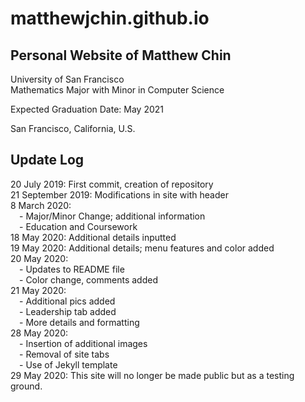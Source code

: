 # matthewjchin.github.io

## Personal Website of Matthew Chin <br>
University of San Francisco<br>
Mathematics Major with Minor in Computer Science<br>

<p>Expected Graduation Date: May 2021</p>
<p>San Francisco, California, U.S.</p>


## Update Log <br>

20 July 2019: First commit, creation of repository<br>
21 September 2019: Modifications in site with header<br>
8 March 2020:<br>
    &#8195;- Major/Minor Change; additional information <br>
    &#8195;- Education and Coursework <br>
18 May 2020: Additional details inputted <br>
19 May 2020: Additional details; menu features and color added <br> 
20 May 2020: <br>
    &#8195;- Updates to README file <br>
    &#8195;- Color change, comments added <br>
21 May 2020: <br>
    &#8195;- Additional pics added <br>
    &#8195;- Leadership tab added <br>
    &#8195;- More details and formatting <br>
28 May 2020: <br>
    &#8195;- Insertion of additional images <br>
    &#8195;- Removal of site tabs <br>
    &#8195;- Use of Jekyll template <br>
29 May 2020: This site will no longer be made public but as a testing ground.<br>


